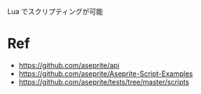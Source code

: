 
Lua でスクリプティングが可能

# Ref

- https://github.com/aseprite/api
- https://github.com/aseprite/Aseprite-Script-Examples
- https://github.com/aseprite/tests/tree/master/scripts
